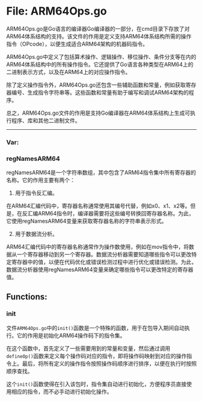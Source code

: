 # File: ARM64Ops.go

ARM64Ops.go是Go语言的编译器Go编译器的一部分，在cmd目录下存放了对ARM64体系结构的支持。该文件的作用是定义支持ARM64体系结构所需的操作指令（OPcode），以便生成适合ARM64架构的机器码指令。

ARM64Ops.go中定义了包括算术操作、逻辑操作、移位操作、条件分支等在内的ARM64体系结构中的所有操作指令。它还提供了Go语言各种类型在ARM64上的二进制表示方式，以及在ARM64上的对应操作指令。

除了定义操作指令外，ARM64Ops.go还包含一些辅助函数和常量，例如获取寄存器编号、生成指令字符串等。这些函数和常量有助于编写和调试ARM64架构的程序。

总之，ARM64Ops.go文件的作用是支持Go编译器在ARM64体系结构上生成可执行程序、库和其他二进制文件。




---

### Var:

### regNamesARM64

regNamesARM64是一个字符串数组，其中包含了ARM64指令集中所有寄存器的名称。它的作用主要有两个：

1. 用于指令反汇编。

在ARM64汇编代码中，寄存器名称通常使用其编号代替，例如x0、x1、x2等。但是，在反汇编ARM64指令时，编译器需要将这些编号转换回寄存器名称。为此，它使用regNamesARM64变量来获取寄存器名称的字符串表示形式。

2. 用于数据流分析。

ARM64汇编代码中的寄存器名称通常作为操作数使用，例如在mov指令中，将数据从一个寄存器移动到另一个寄存器。数据流分析器需要知道哪些指令可以更改特定寄存器中的值，以便在代码优化或错误检测过程中进行优化或错误检测。为此，数据流分析器使用regNamesARM64变量来确定哪些指令可以更改特定的寄存器值。



## Functions:

### init

文件`ARM64Ops.go`中的`init()`函数是一个特殊的函数，用于在包导入期间自动执行。它的作用是初始化ARM64操作码下的指令集。

在这个函数中，首先定义了一些需要用到的常量和变量，然后通过调用`defineOp()`函数来定义每个操作码对应的指令，即将操作码映射到对应的操作指令上。最后，将所有定义的操作指令按照操作码顺序进行排序，以便在执行时按照顺序查找。

这个`init()`函数使得在引入该包时，指令集自动进行初始化，方便程序员直接使用相应的指令，而不必手动进行初始化操作。



